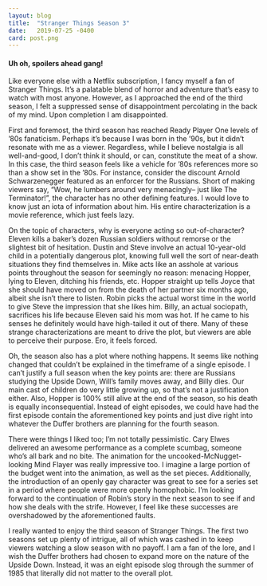 ```yaml
---
layout: blog
title:  "Stranger Things Season 3"
date:   2019-07-25 -0400
card: post.png
---
```


#### **Uh oh, spoilers ahead gang!**

Like everyone else with a Netflix subscription, I fancy myself a fan of Stranger Things. It’s a palatable blend of horror and adventure that’s easy to watch with most anyone. However, as I approached the end of the third season, I felt a suppressed sense of disappointment percolating in the back of my mind. Upon completion I am disappointed.

First and foremost, the third season has reached Ready Player One levels of ’80s fanaticism. Perhaps it’s because I was born in the ’90s, but it didn’t resonate with me as a viewer. Regardless, while I believe nostalgia is all well-and-good, I don’t think it should, or can, constitute the meat of a show. In this case, the third season feels like a vehicle for ’80s references more so than a show set in the ’80s. For instance, consider the discount Arnold Schwarzenegger featured as an enforcer for the Russians. Short of making viewers say, “Wow, he lumbers around very menacingly– just like The Terminator!”, the character has no other defining features. I would love to know just an iota of information about him. His entire characterization is a movie reference, which just feels lazy.

On the topic of characters, why is everyone acting so out-of-character? Eleven kills a baker’s dozen Russian soldiers without remorse or the slightest bit of hesitation. Dustin and Steve involve an actual 10-year-old child in a potentially dangerous plot, knowing full well the sort of near-death situations they find themselves in. Mike acts like an asshole at various points throughout the season for seemingly no reason: menacing Hopper, lying to Eleven, ditching his friends, etc. Hopper straight up tells Joyce that she should have moved on from the death of her partner six months ago, albeit she isn’t there to listen. Robin picks the actual worst time in the world to give Steve the impression that she likes him. Billy, an actual sociopath, sacrifices his life because Eleven said his mom was hot. If he came to his senses he definitely would have high-tailed it out of there. Many of these strange characterizations are meant to drive the plot, but viewers are able to perceive their purpose. Ero, it feels forced.

Oh, the season also has a plot where nothing happens. It seems like nothing changed that couldn’t be explained in the timeframe of a single episode. I can’t justify a full season when the key points are: there are Russians studying the Upside Down, Will’s family moves away, and Billy dies. Our main cast of children do very little growing up, so that’s not a justification either. Also, Hopper is 100% still alive at the end of the season, so his death is equally inconsequential. Instead of eight episodes, we could have had the first episode contain the aforementioned key points and just dive right into whatever the Duffer brothers are planning for the fourth season.

There were things I liked too; I’m not totally pessimistic. Cary Elwes delivered an awesome performance as a complete scumbag, someone who’s all bark and no bite. The animation for the uncooked-McNugget-looking Mind Flayer was really impressive too. I imagine a large portion of the budget went into the animation, as well as the set pieces. Additionally, the introduction of an openly gay character was great to see for a series set in a period where people were more openly homophobic. I’m looking forward to the continuation of Robin’s story in the next season to see if and how she deals with the strife. However, I feel like these successes are overshadowed by the aforementioned faults.

I really wanted to enjoy the third season of Stranger Things. The first two seasons set up plenty of intrigue, all of which was cashed in to keep viewers watching a slow season with no payoff. I am a fan of the lore, and I wish the Duffer brothers had chosen to expand more on the nature of the Upside Down. Instead, it was an eight episode slog through the summer of 1985 that literally did not matter to the overall plot.

